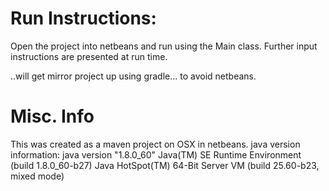# Run Instructions:
Open the project into netbeans and run using the Main class. Further input instructions are presented at run time.

..will get mirror project up using gradle... to avoid netbeans. 

# Misc. Info
This was created as a maven project on OSX in netbeans.
java version information:
    java version "1.8.0_60"
    Java(TM) SE Runtime Environment (build 1.8.0_60-b27)
    Java HotSpot(TM) 64-Bit Server VM (build 25.60-b23, mixed mode)
